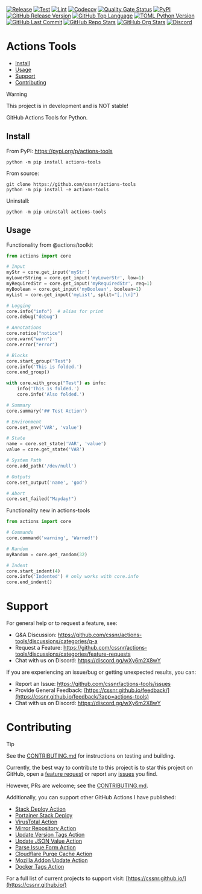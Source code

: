 [![Release](https://img.shields.io/github/actions/workflow/status/cssnr/actions-tools/release.yaml?logo=github&logoColor=white&label=release)](https://github.com/cssnr/actions-tools/actions/workflows/release.yaml)
[![Test](https://img.shields.io/github/actions/workflow/status/cssnr/actions-tools/test.yaml?logo=github&logoColor=white&label=test)](https://github.com/cssnr/actions-tools/actions/workflows/test.yaml)
[![Lint](https://img.shields.io/github/actions/workflow/status/cssnr/actions-tools/lint.yaml?logo=github&logoColor=white&label=lint)](https://github.com/cssnr/actions-tools/actions/workflows/lint.yaml)
[![Codecov](https://codecov.io/gh/cssnr/actions-tools/graph/badge.svg?token=A8NDHZ393X)](https://codecov.io/gh/cssnr/actions-tools)
[![Quality Gate Status](https://sonarcloud.io/api/project_badges/measure?project=cssnr_actions-tools&metric=alert_status)](https://sonarcloud.io/summary/new_code?id=cssnr_actions-tools)
[![PyPI](https://img.shields.io/pypi/v/actions-tools?logo=python&logoColor=white&label=PyPI)](https://pypi.org/project/actions-tools/)
[![GitHub Release Version](https://img.shields.io/github/v/release/cssnr/actions-tools?logo=github)](https://github.com/cssnr/actions-tools/releases/latest)
[![GitHub Top Language](https://img.shields.io/github/languages/top/cssnr/actions-tools?logo=htmx&logoColor=white)](https://github.com/cssnr/actions-tools)
[![TOML Python Version](https://img.shields.io/badge/dynamic/toml?url=https%3A%2F%2Fraw.githubusercontent.com%2Fcssnr%2Factions-tools%2Frefs%2Fheads%2Fmaster%2Fpyproject.toml&query=%24.project.requires-python&logo=python&logoColor=white&label=version)](https://github.com/cssnr/actions-tools)
[![GitHub Last Commit](https://img.shields.io/github/last-commit/cssnr/actions-tools?logo=github&logoColor=white&label=updated)](https://github.com/cssnr/actions-tools/graphs/commit-activity)
[![GitHub Repo Stars](https://img.shields.io/github/stars/cssnr/actions-tools?style=flat&logo=github&logoColor=white)](https://github.com/cssnr/actions-tools/stargazers)
[![GitHub Org Stars](https://img.shields.io/github/stars/cssnr?style=flat&logo=github&logoColor=white&label=org%20stars)](https://cssnr.github.io/)
[![Discord](https://img.shields.io/discord/899171661457293343?logo=discord&logoColor=white&label=discord&color=7289da)](https://discord.gg/wXy6m2X8wY)

# Actions Tools

- [Install](#Install)
- [Usage](#Usage)
- [Support](#Support)
- [Contributing](#Contributing)

> [!WARNING]  
> This project is in development and is NOT stable!

GitHub Actions Tools for Python.

## Install

From PyPI: https://pypi.org/p/actions-tools

```shell
python -m pip install actions-tools
```

From source:

```shell
git clone https://github.com/cssnr/actions-tools
python -m pip install -e actions-tools
```

Uninstall:

```shell
python -m pip uninstall actions-tools
```

## Usage

Functionality from @actions/toolkit

```python
from actions import core

# Input
myStr = core.get_input('myStr')
myLowerString = core.get_input('myLowerStr', low=1)
myRequiredStr = core.get_input('myRequiredStr', req=1)
myBoolean = core.get_input('myBoolean', boolean=1)
myList = core.get_input('myList', split="[,|\n]")

# Logging
core.info("info")  # alias for print
core.debug("debug")

# Annotations
core.notice("notice")
core.warn("warn")
core.error("error")

# Blocks
core.start_group("Test")
core.info('This is folded.')
core.end_group()

with core.with_group("Test") as info:
    info('This is folded.')
    core.info('Also folded.')

# Summary
core.summary('## Test Action')

# Environment
core.set_env('VAR', 'value')

# State
name = core.set_state('VAR', 'value')
value = core.get_state('VAR')

# System Path
core.add_path('/dev/null')

# Outputs
core.set_output('name', 'god')

# Abort
core.set_failed("Mayday!")
```

Functionality new in actions-tools

```python
from actions import core

# Commands
core.command('warning', 'Warned!')

# Random
myRandom = core.get_random(32)

# Indent
core.start_indent(4)
core.info('Indented') # only works with core.info
core.end_indent()
```

# Support

For general help or to request a feature, see:

- Q&A Discussion: https://github.com/cssnr/actions-tools/discussions/categories/q-a
- Request a Feature: https://github.com/cssnr/actions-tools/discussions/categories/feature-requests
- Chat with us on Discord: https://discord.gg/wXy6m2X8wY

If you are experiencing an issue/bug or getting unexpected results, you can:

- Report an Issue: https://github.com/cssnr/actions-tools/issues
- Provide General Feedback: [https://cssnr.github.io/feedback/](https://cssnr.github.io/feedback/?app=actions-tools)
- Chat with us on Discord: https://discord.gg/wXy6m2X8wY

# Contributing

> [!TIP]
> See the [CONTRIBUTING.md](CONTRIBUTING.md) for instructions on testing and building.

Currently, the best way to contribute to this project is to star this project on GitHub, open a
[feature request](https://github.com/cssnr/actions-tools/discussions/categories/feature-requests)
or report any [issues](https://github.com/cssnr/actions-tools/issues) you find.

However, PRs are welcome; see the [CONTRIBUTING.md](CONTRIBUTING.md).

Additionally, you can support other GitHub Actions I have published:

- [Stack Deploy Action](https://github.com/cssnr/stack-deploy-action?tab=readme-ov-file#readme)
- [Portainer Stack Deploy](https://github.com/cssnr/portainer-stack-deploy-action?tab=readme-ov-file#readme)
- [VirusTotal Action](https://github.com/cssnr/virustotal-action?tab=readme-ov-file#readme)
- [Mirror Repository Action](https://github.com/cssnr/mirror-repository-action?tab=readme-ov-file#readme)
- [Update Version Tags Action](https://github.com/cssnr/update-version-tags-action?tab=readme-ov-file#readme)
- [Update JSON Value Action](https://github.com/cssnr/update-json-value-action?tab=readme-ov-file#readme)
- [Parse Issue Form Action](https://github.com/cssnr/parse-issue-form-action?tab=readme-ov-file#readme)
- [Cloudflare Purge Cache Action](https://github.com/cssnr/cloudflare-purge-cache-action?tab=readme-ov-file#readme)
- [Mozilla Addon Update Action](https://github.com/cssnr/mozilla-addon-update-action?tab=readme-ov-file#readme)
- [Docker Tags Action](https://github.com/cssnr/docker-tags-action?tab=readme-ov-file#readme)

For a full list of current projects to support visit: [https://cssnr.github.io/](https://cssnr.github.io/)
